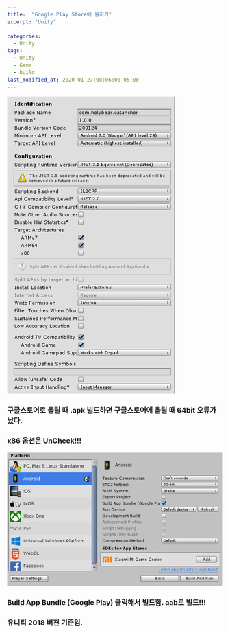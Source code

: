 ```yaml
---
title:  "Google Play Store에 올리기"
excerpt: "Unity"

categories:
  - Unity
tags:
  - Unity
  - Game
  - build
last_modified_at: 2020-01-27T08:06:00-05:00
---
```



![ex_screenshot](/img/setting-unity.png)

### 구글스토어로 올릴 때 .apk 빌드하면 구글스토어에 올릴 때 64bit 오류가 났다.

### x86 옵션은 UnCheck!!!

![ex_screenshot1](/img/setting-unity1.png)

 

### Build App Bundle (Google Play) 클릭해서 빌드함. aab로 빌드!!!

### 유니티 2018 버젼 기준임.

